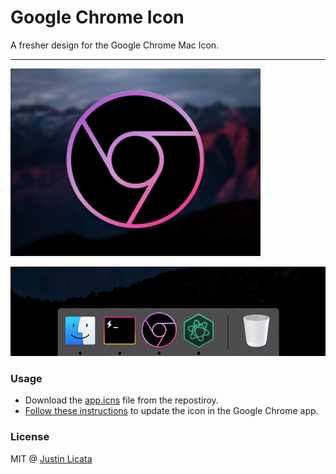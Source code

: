 # Google Chrome Icon

A fresher design for the Google Chrome Mac Icon.

---

<img src="https://raw.githubusercontent.com/licatajustin/google-chrome-icon/master/assets/icon.png" alt="Icon" style="width: 400px;" />

![In Dock](https://raw.githubusercontent.com/licatajustin/google-chrome-icon/master/assets/screenshot.png)

### Usage

- Download the [app.icns](https://github.com/licatajustin/google-chrome-icon/raw/master/assets/app.icns) file from the repostiroy.
- [Follow these instructions](https://support.apple.com/kb/PH13922?locale=en_US) to update the icon in the Google Chrome app.

### License

MIT @ [Justin Licata](https://twitter.com/justinlicata)
